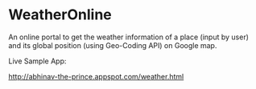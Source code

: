 WeatherOnline
=============

An online portal to get the weather information of a place (input by user) and its global position (using Geo-Coding API) on Google map. 


Live Sample App:

http://abhinav-the-prince.appspot.com/weather.html

